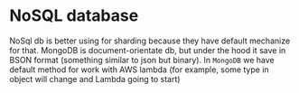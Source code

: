 # NoSQL database 
NoSql db is better using for sharding because they have default mechanize for that. MongoDB is document-orientate db, but under the hood it save in BSON format (something similar to json but binary).
In `MongoDB` we have default method for work with AWS lambda (for example, some type in object will change and Lambda going to start)